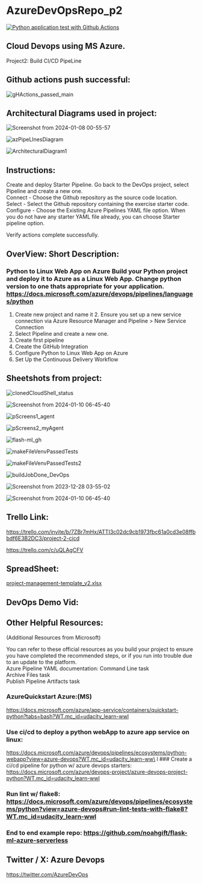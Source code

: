 # AzureDevOpsRepo_p2
[![Python application test with Github Actions](https://github.com/odluser248927/AzureDevOpsRepo_p2/actions/workflows/main.yml/badge.svg)](https://github.com/odluser248927/AzureDevOpsRepo_p2/actions/workflows/main.yml)

## Cloud Devops using MS Azure.
Project2: Build CI/CD PipeLine

## Github actions push successful:

![gHActions_passed_main](https://github.com/odluser248927/AzureDevOpsRepo_p2/assets/156160543/f07b1842-6afa-4362-9340-756fd0566e69)

## Architectural Diagrams used in project:
![Screenshot from 2024-01-08 00-55-57](https://github.com/odluser248927/AzureDevOpsRepo_p2/assets/156160543/c8e80800-9503-41ff-8015-2bfb3c9b7f59)

![azPipeLInesDiagram](https://github.com/odluser248927/AzureDevOpsRepo_p2/assets/156160543/839ea271-3108-4ff1-9c0d-1354cc2e4ba0)


![ArchitecturalDiagram1](https://github.com/odluser248927/AzureDevOpsRepo_p2/assets/156160543/6670a444-4ceb-4fad-b044-5b6b661c8d28)


## Instructions:
Create and deploy Starter Pipeline.
Go back to the DevOps project, select Pipeline and create a new one.                                                       
Connect - Choose the Github repository as the source code location.                                                        
Select - Select the Github repository containing the exercise starter code.                                                
Configure - Choose the Existing Azure Pipelines YAML file option. When you do not have any starter YAML file already, you can choose Starter pipeline option.

Verify actions complete successfully. 

## OverView: Short Description:

### Python to Linux Web App on Azure                                                             Build your Python project and deploy it to Azure as a Linux Web App.                             Change python version to one thats appropriate for your application.                             https://docs.microsoft.com/azure/devops/pipelines/languages/python
 1. Create new project and name it                                                                2. Ensure you set up a new service connection via Azure Resource Manager and Pipeline              > New Service Connection                                          
 3. Select Pipeline and create a new one.
 4. Create first pipeline
 5. Create the GitHub Integration                                            
 6. Configure Python to Linux Web App on Azure
 7. Set Up the Continuous Delivery Workflow

## Sheetshots from project:
![clonedCloudShell_status](https://github.com/odluser248927/AzureDevOpsRepo_p2/assets/156160543/811b31c5-5042-4c3e-91bd-267e2c5d2138)

![Screenshot from 2024-01-10 06-45-40](https://github.com/odluser248927/AzureDevOpsRepo_p2/assets/156160543/48ae164f-fd4d-4fa4-8920-41a27f1a53f2)


![pScreens1_agent](https://github.com/odluser248927/AzureDevOpsRepo_p2/assets/156160543/234a63cd-6e96-456f-a52b-88bca223c21a)

![pScreens2_myAgent](https://github.com/odluser248927/AzureDevOpsRepo_p2/assets/156160543/fd8e72b2-6ce5-410d-a43c-80e6601ef75e)

![flash-ml_gh](https://github.com/odluser248927/AzureDevOpsRepo_p2/assets/156160543/3f912323-1443-4fa5-8be9-8141415f7eb6)

![makeFileVenvPassedTests](https://github.com/odluser248927/AzureDevOpsRepo_p2/assets/156160543/dce41300-19f8-41ed-86d7-1e6b69271dfb)

![makeFileVenvPassedTests2](https://github.com/odluser248927/AzureDevOpsRepo_p2/assets/156160543/adfeed4c-b335-4de8-92f6-4e6cbf46c057)

![buildJobDone_DevOps](https://github.com/odluser248927/AzureDevOpsRepo_p2/assets/156160543/19d1bc38-7996-49cb-8b8a-71f52d03f119)

![Screenshot from 2023-12-28 03-55-02](https://github.com/odluser248927/AzureDevOpsRepo_p2/assets/156160543/2b651280-874a-4834-b801-d903b20fe65d)

![Screenshot from 2024-01-10 06-45-40](https://github.com/odluser248927/AzureDevOpsRepo_p2/assets/156160543/e9210c72-3bd1-408e-a033-9e9b07e1cd14)

## Trello Link:
https://trello.com/invite/b/7ZBr7mHx/ATTI3c02dc9cb1973fbc61a0cd3e08ffbbdf6E3B2DC3/project-2-cicd

https://trello.com/c/uQLAgCFV

## SpreadSheet:
[project-management-template_v2.xlsx](https://github.com/odluser248927/AzureDevOpsRepo_p2/files/13911892/project-management-template_v2.xlsx)

## DevOps Demo Vid:


## Other Helpful Resources:
(Additional Resources from Microsoft)

You can refer to these official resources as you build your project to ensure you have completed the recommended steps, or if you run into trouble due to an update to the platform.                                                               
Azure Pipeline YAML documentation:                                                                 Command Line task                                                                      
  Archive Files task                                                                     
  Publish Pipeline Artifacts task

### AzureQuickstart Azure:(MS)                                                                      
https://docs.microsoft.com/azure/app-service/containers/quickstart-python?tabs=bash?WT.mc_id=udacity_learn-wwl         

### Use ci/cd to deploy a python webApp to azure app service on linux:                           
https://docs.microsoft.com/azure/devops/pipelines/ecosystems/python-webapp?view=azure-devops?WT.mc_id=udacity_learn-ww\
                      l                                                                          ### Create a ci/cd pipeline for python w/ azure devops starters:
https://docs.microsoft.com/azure/devops-project/azure-devops-project-python?WT.mc_id=udacity_learn-wwl

### Run lint w/ flake8:                                                                          https://docs.microsoft.com/azure/devops/pipelines/ecosystems/python?view=azure-devops#run-lint-tests-with-flake8?WT.mc_id=udacity_learn-wwl                                                                                                  
### End to end example repo:                                                                     https://github.com/noahgift/flask-ml-azure-serverless

## Twitter / X: Azure Devops
https://twitter.com/AzureDevOps


